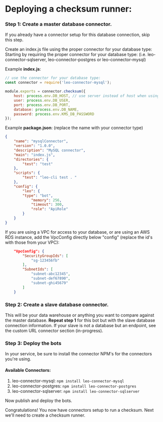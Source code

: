 # Deploying a checksum runner:

### Step 1: Create a master database connector.
If you already have a connector setup for this database connection, skip this step.

Create an index.js file using the proper connector for your database type:
Starting by requiring the proper connector for your database type:
(i.e. leo-connector-sqlserver, leo-connector-postgres or leo-connector-mysql)

Example **index.js**:
```javascript
// use the connector for your database type:
const connector = require('leo-connector-mysql');

module.exports = connector.checksum({
	host: process.env.DB_HOST, // use server instead of host when using sqlserver. 
	user: process.env.DB_USER,
	port: process.env.DB_PORT,
	database: process.env.DB_NAME,
	password: process.env.KMS_DB_PASSWORD
});
```

Example **package.json**: (replace the name with your connector type)
```json
{
	"name": "mysqlConnector",
	"version": "1.0.0",
	"description": "MySQL connector",
	"main": "index.js",
	"directories": {
		"test": "test"
	},
	"scripts": {
		"test": "leo-cli test . "
	},
	"config": {
		"leo": {
		"type": "bot",
			"memory": 256,
			"timeout": 300,
			"role": "ApiRole"
		}
	}
}
```

If you are using a VPC for access to your database, or are using an AWS RDS instance, add the VpcConfig directly below "config" (replace the id's with those from your VPC):
```json
    "VpcConfig": {
        "SecurityGroupIds": [
            "sg-123456fb"
        ],
        "SubnetIds": [
            "subnet-abc12345",
            "subnet-def67890",
            "subnet-ghi45679"
        ]
    }
```

### Step 2: Create a slave database connector.
This will be your data warehouse or anything you want to compare against the master database.
**Repeat step 1** for this bot but with the slave database connection information.
If your slave is not a database but an endpoint, see the custom URL connector section (in-progress).

### Step 3: Deploy the bots
In your service, be sure to install the connector NPM's for the connectors you're using.
#### Available Connectors:
1. leo-connector-mysql:
`npm install leo-connector-mysql`
2. leo-connector-postgres:
`npm install leo-connector-postgres`
3. leo-connector-sqlserver:
`npm install leo-connector-sqlserver`

Now publish and deploy the bots.

Congratulations! You now have connectors setup to run a checksum. Next we'll need to create a checksum runner.

